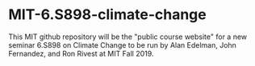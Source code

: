 # MIT-6.S898-climate-change

This MIT github repository will be the "public course website" for a new seminar 6.S898
on Climate Change to be run by Alan Edelman, John Fernandez, and Ron Rivest at MIT Fall 2019.

